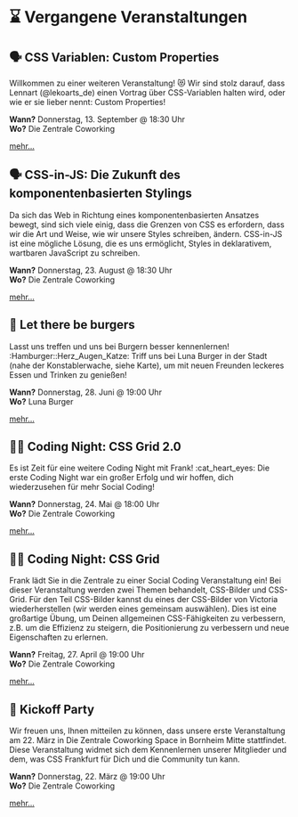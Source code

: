 # :hourglass: Vergangene Veranstaltungen

## :speaking_head: CSS Variablen: Custom Properties

Willkommen zu einer weiteren Veranstaltung! 😻 Wir sind stolz darauf, dass Lennart (@lekoarts_de) einen Vortrag über CSS-Variablen halten wird, oder wie er sie lieber nennt: Custom Properties!

**Wann?** Donnerstag, 13. September @ 18:30 Uhr</br>
**Wo?** Die Zentrale Coworking

[mehr...](https://www.meetup.com/CSSFrankfurt/events/253010928/)

## :speaking_head: CSS-in-JS: Die Zukunft des komponentenbasierten Stylings

Da sich das Web in Richtung eines komponentenbasierten Ansatzes bewegt, sind sich viele einig, dass die Grenzen von CSS es erfordern, dass wir die Art und Weise, wie wir unsere Styles schreiben, ändern. CSS-in-JS ist eine mögliche Lösung, die es uns ermöglicht, Styles in deklarativem, wartbaren JavaScript zu schreiben.

**Wann?** Donnerstag, 23. August @ 18:30 Uhr</br>
**Wo?** Die Zentrale Coworking

[mehr...](https://www.meetup.com/CSSFrankfurt/events/253010920/)

## :dancer: Let there be burgers

Lasst uns treffen und uns bei Burgern besser kennenlernen! :Hamburger::Herz_Augen_Katze: Triff uns bei Luna Burger in der Stadt (nahe der Konstablerwache, siehe Karte), um mit neuen Freunden leckeres Essen und Trinken zu genießen!

**Wann?** Donnerstag, 28. Juni @ 19:00 Uhr</br>
**Wo?** Luna Burger

[mehr...](https://www.meetup.com/CSSFrankfurt/events/251749195/)

## :woman_technologist: Coding Night: CSS Grid 2.0

Es ist Zeit für eine weitere Coding Night mit Frank! :cat_heart_eyes: Die erste Coding Night war ein großer Erfolg und wir hoffen, dich wiederzusehen für mehr Social Coding!

**Wann?** Donnerstag, 24. Mai @ 18:00 Uhr</br>
**Wo?** Die Zentrale Coworking

[mehr...](https://www.meetup.com/CSSFrankfurt/events/250654063/)

## :woman_technologist: Coding Night: CSS Grid

Frank lädt Sie in die Zentrale zu einer Social Coding Veranstaltung ein! Bei dieser Veranstaltung werden zwei Themen behandelt, CSS-Bilder und CSS-Grid. Für den Teil CSS-Bilder kannst du eines der CSS-Bilder von Victoria wiederherstellen (wir werden eines gemeinsam auswählen). Dies ist eine großartige Übung, um Deinen allgemeinen CSS-Fähigkeiten zu verbessern, z.B. um die Effizienz zu steigern, die Positionierung zu verbessern und neue Eigenschaften zu erlernen.

**Wann?** Freitag, 27. April @ 19:00 Uhr</br>
**Wo?** Die Zentrale Coworking

[mehr...](https://www.meetup.com/CSSFrankfurt/events/249591142/)

## :tada: Kickoff Party

Wir freuen uns, Ihnen mitteilen zu können, dass unsere erste Veranstaltung am 22. März in Die Zentrale Coworking Space in Bornheim Mitte stattfindet. Diese Veranstaltung widmet sich dem Kennenlernen unserer Mitglieder und dem, was CSS Frankfurt für Dich und die Community tun kann.

**Wann?** Donnerstag, 22. März @ 19:00 Uhr</br>
**Wo?** Die Zentrale Coworking

[mehr...](https://www.meetup.com/CSSFrankfurt/events/248339933/)

<!-- ## :speaking_head:/:tada: etc [EVENT TITLE]

[BRIEF EVENT DESCRIPTION]

**When?** [DAY], [MONTH] [DAY] @ [TIME]</br>
**Where?** [LOCATION]

[Learn more...](LINK TO EVENT) -->